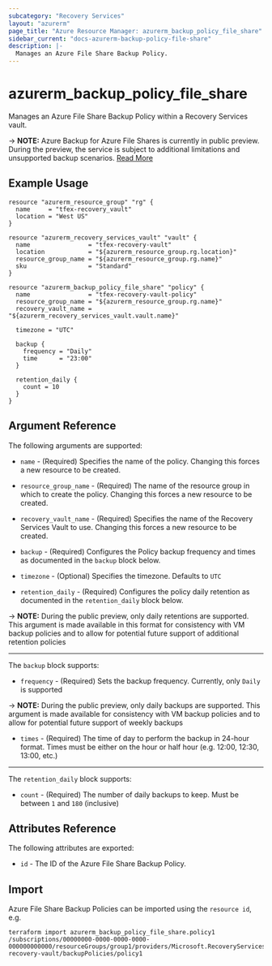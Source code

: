 ```yaml
---
subcategory: "Recovery Services"
layout: "azurerm"
page_title: "Azure Resource Manager: azurerm_backup_policy_file_share"
sidebar_current: "docs-azurerm-backup-policy-file-share"
description: |-
  Manages an Azure File Share Backup Policy.
---
```


# azurerm_backup_policy_file_share

Manages an Azure File Share Backup Policy within a Recovery Services vault.

-> **NOTE:** Azure Backup for Azure File Shares is currently in public preview. During the preview, the service is subject to additional limitations and unsupported backup scenarios. [Read More](https://docs.microsoft.com/en-us/azure/backup/backup-azure-files#limitations-for-azure-file-share-backup-during-preview)

## Example Usage

```hcl
resource "azurerm_resource_group" "rg" {
  name     = "tfex-recovery_vault"
  location = "West US"
}

resource "azurerm_recovery_services_vault" "vault" {
  name                = "tfex-recovery-vault"
  location            = "${azurerm_resource_group.rg.location}"
  resource_group_name = "${azurerm_resource_group.rg.name}"
  sku                 = "Standard"
}

resource "azurerm_backup_policy_file_share" "policy" {
  name                = "tfex-recovery-vault-policy"
  resource_group_name = "${azurerm_resource_group.rg.name}"
  recovery_vault_name = "${azurerm_recovery_services_vault.vault.name}"

  timezone = "UTC"

  backup {
    frequency = "Daily"
    time      = "23:00"
  }

  retention_daily {
    count = 10
  }
}
```

## Argument Reference

The following arguments are supported:

* `name` - (Required) Specifies the name of the policy. Changing this forces a new resource to be created.

* `resource_group_name` - (Required) The name of the resource group in which to create the policy. Changing this forces a new resource to be created.

* `recovery_vault_name` - (Required) Specifies the name of the Recovery Services Vault to use. Changing this forces a new resource to be created.

* `backup` - (Required) Configures the Policy backup frequency and times as documented in the `backup` block below. 

* `timezone` - (Optional) Specifies the timezone. Defaults to `UTC`

* `retention_daily` - (Required) Configures the policy daily retention as documented in the `retention_daily` block below.

-> **NOTE:** During the public preview, only daily retentions are supported. This argument is made available in this format for consistency with VM backup policies and to allow for potential future support of additional retention policies

---

The `backup` block supports:

* `frequency` - (Required) Sets the backup frequency. Currently, only `Daily` is supported

-> **NOTE:** During the public preview, only daily backups are supported. This argument is made available for consistency with VM backup policies and to allow for potential future support of weekly backups

* `times` - (Required) The time of day to perform the backup in 24-hour format. Times must be either on the hour or half hour (e.g. 12:00, 12:30, 13:00, etc.)

---

The `retention_daily` block supports:

* `count` - (Required) The number of daily backups to keep. Must be between `1` and `180` (inclusive)

## Attributes Reference

The following attributes are exported:

* `id` - The ID of the Azure File Share Backup Policy.

## Import

Azure File Share Backup Policies can be imported using the `resource id`, e.g.

```shell
terraform import azurerm_backup_policy_file_share.policy1 /subscriptions/00000000-0000-0000-0000-000000000000/resourceGroups/group1/providers/Microsoft.RecoveryServices/vaults/example-recovery-vault/backupPolicies/policy1
```
